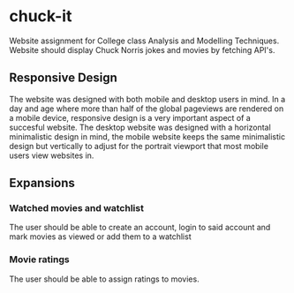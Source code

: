 # chuck-it

Website assignment for College class Analysis and Modelling Techniques. Website should display Chuck Norris jokes and movies by fetching API's.

## Responsive Design

The website was designed with both mobile and desktop users in mind. In a day and age where more than half of the global pageviews are rendered on a mobile device, responsive design is a very important aspect of a succesful website. The desktop website was designed with a horizontal minimalistic design in mind, the mobile website keeps the same minimalistic design but vertically to adjust for the portrait viewport that most mobile users view websites in.

## Expansions

### Watched movies and watchlist
The user should be able to create an account, login to said account and mark movies as viewed or add them to a watchlist

### Movie ratings

The user should be able to assign ratings to movies.


